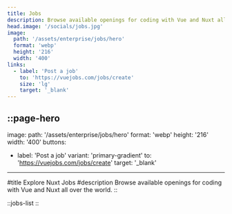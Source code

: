 ```yaml
---
title: Jobs
description: Browse available openings for coding with Vue and Nuxt all over the world.
head.image: '/socials/jobs.jpg'
image:
  path: '/assets/enterprise/jobs/hero'
  format: 'webp'
  height: '216'
  width: '400'
links:
  - label: 'Post a job'
    to: 'https://vuejobs.com/jobs/create'
    size: 'lg'
    target: '_blank'
---
```


::page-hero
---
image:
  path: '/assets/enterprise/jobs/hero'
  format: 'webp'
  height: '216'
  width: '400'
buttons:
  - label: 'Post a job'
    variant: 'primary-gradient'
    to: 'https://vuejobs.com/jobs/create'
    target: '_blank'
---
#title
Explore Nuxt Jobs
#description
Browse available openings for coding with Vue and Nuxt all over the world.
::

::jobs-list
::
